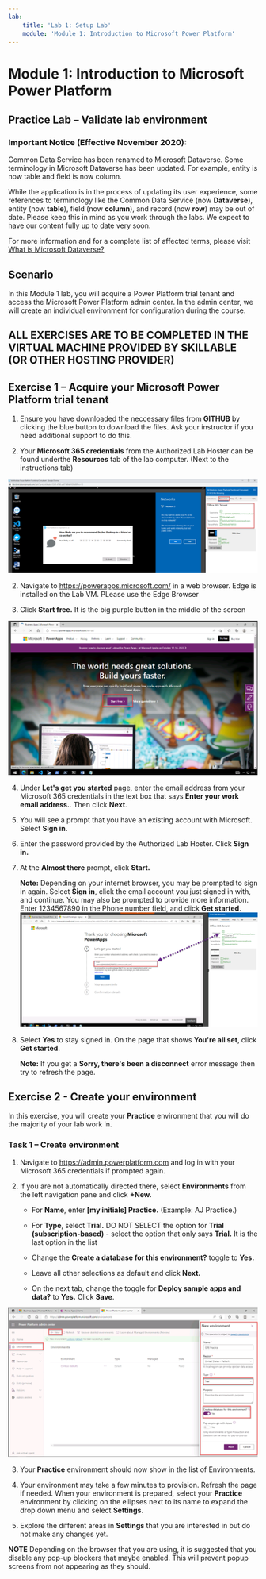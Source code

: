 ```yaml
---
lab:
    title: 'Lab 1: Setup Lab'
    module: 'Module 1: Introduction to Microsoft Power Platform'
---
```


Module 1: Introduction to Microsoft Power Platform 
=================================

## Practice Lab – Validate lab environment

### Important Notice (Effective November 2020):
Common Data Service has been renamed to Microsoft Dataverse. Some terminology in Microsoft Dataverse has been updated. For example, entity is now table and field is now column. 

While the application is in the process of updating its user experience, some references to terminology like the Common Data Service (now **Dataverse**), entity (now **table**), field (now **column**), and record (now **row**) may be out of date. Please keep this in mind as you work through the labs. We expect to have our content fully up to date very soon. 

For more information and for a complete list of affected terms, please visit [What is Microsoft Dataverse?](https://docs.microsoft.com/en-us/powerapps/maker/common-data-service/data-platform-intro#terminology-updates)


## Scenario

In this Module 1 lab, you will acquire a Power Platform trial tenant and access
the Microsoft Power Platform admin center. In the admin center, we will create an
individual environment for configuration during the course.

## ALL EXERCISES ARE TO BE COMPLETED IN THE VIRTUAL MACHINE PROVIDED BY SKILLABLE (OR OTHER HOSTING PROVIDER)

## Exercise 1 – Acquire your Microsoft Power Platform trial tenant

1. Ensure you have downloaded the neccessary files from **GITHUB** by clicking the blue button to download the files. Ask your instructor if you need additional support to do this.

1.  Your **Microsoft 365 credentials** from the Authorized Lab Hoster can be found underthe  **Resources** tab of the lab computer. (Next to the instructions tab)

![You can find the office credentials here](Images/1-LoginCreds.png)

2.  Navigate to <https://powerapps.microsoft.com/> in a web browser. Edge is installed on the Lab VM. PLease use the Edge Browser

3.  Click **Start free.** It is the big purple button in the middle of the screen

![You can find the office credentials here](Images/2-startfree.png)

4.  Under **Let's get you started** page, enter the email address from your Microsoft 365
    credentials in the text box that says **Enter your work email address.**. Then 
    click **Next**. 

5.  You will see a prompt that you have an existing account with Microsoft.
    Select **Sign in.**

6.  Enter the password provided by the Authorized Lab Hoster. Click **Sign in.**

7.  At the **Almost there** prompt, click **Start.**

    **Note:** Depending on your internet browser, you may be prompted to sign in
    again. Select **Sign in**, click the email account you just signed in with,
    and continue. You may also be prompted to provide more information. Enter
    1234567890 in the Phone number field, and click **Get started**.
![You can find the office credentials here](Images/3-email.png)

8.  Select **Yes** to stay signed in. On the page that shows **You're all set**,
    click **Get started**.
    
    **Note:** If you get a **Sorry, there's been a disconnect** error message then try to refresh the page. 

## Exercise 2 - Create your environment

In this exercise, you will create your **Practice** environment that you will
do the majority of your lab work in.

### Task 1 – Create environment

1.  Navigate to <https://admin.powerplatform.com> and log in with your Microsoft 365 credentials if prompted again.

2.  If you are not automatically directed there, select **Environments** from the left navigation pane and
    click **+New.**

    -   For **Name**, enter **[my initials] Practice.** (Example: AJ Practice.)

    -   For **Type**, select **Trial.** DO NOT SELECT the option for **Trial
        (subscription-based)** - select the option that only says **Trial.** It is the last option in the list

    -   Change the **Create a database for this environment?** toggle to
        **Yes.**

    -   Leave all other selections as default and click **Next.**

    -   On the next tab, change the toggle for **Deploy sample apps and data?**
        to **Yes.** Click **Save**.
        
![You can find the office credentials here](Images/4-CreateAnEnvironment.png)

3.  Your **Practice** environment should now show in the list of Environments.

4.  Your environment may take a few minutes to provision. Refresh the page if
    needed. When your environment is prepared, select your **Practice**
    environment by clicking on the ellipses next to its name to expand the drop
    down menu and select **Settings.**

5.  Explore the different areas in **Settings** that you are interested in but
    do not make any changes yet.

**NOTE** Depending on the browser that you are using, it is suggested that you
disable any pop-up blockers that maybe enabled. This will prevent popup screens
from not appearing as they should.


